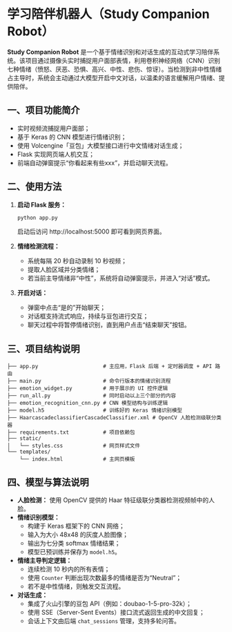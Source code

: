 # 学习陪伴机器人（Study Companion Robot）

**Study Companion Robot** 是一个基于情绪识别和对话生成的互动式学习陪伴系统。该项目通过摄像头实时捕捉用户面部表情，利用卷积神经网络（CNN）识别七种情绪（愤怒、厌恶、恐惧、高兴、中性、悲伤、惊讶）。当检测到非中性情绪占主导时，系统会主动通过大模型开启中文对话，以温柔的语言缓解用户情绪、提供陪伴。

## 一、项目功能简介

- 实时视频流捕捉用户面部；
- 基于 Keras 的 CNN 模型进行情绪识别；
- 使用 Volcengine「豆包」大模型接口进行中文情绪对话生成；
- Flask 实现网页端人机交互；
- 前端自动弹窗提示“你看起来有些xxx”，并启动聊天流程。

## 二、使用方法

1. **启动 Flask 服务：**

   ```bash
   python app.py
   ```

   启动后访问 http://localhost:5000 即可看到网页界面。

2. **情绪检测流程：**

   - 系统每隔 20 秒自动录制 10 秒视频；
   - 提取人脸区域并分类情绪；
   - 若当前主导情绪非“中性”，系统将自动弹窗提示，并进入“对话”模式。

3. **开启对话：**

   - 弹窗中点击“是的”开始聊天；
   - 对话框支持流式响应，持续与豆包进行交互；
   - 聊天过程中将暂停情绪识别，直到用户点击“结束聊天”按钮。

## 三、项目结构说明

```
├── app.py                     # 主应用，Flask 后端 + 定时器调度 + API 路由
├── main.py                    # 命令行版本的情绪识别流程
├── emotion_widget.py          # 用于展示的 UI 控件逻辑
├── run_all.py                 # 同时启动以上三个部分的内容
├── emotion_recognition_cnn.py # CNN 模型结构与训练逻辑
├── model.h5                   # 训练好的 Keras 情绪识别模型
├── HaarcascadeclassifierCascadeClassifier.xml # OpenCV 人脸检测级联分类器
├── requirements.txt           # 项目依赖包
├── static/
│   └── styles.css             # 网页样式文件
└── templates/
    └── index.html             # 主网页模板
```

## 四、模型与算法说明

- **人脸检测：** 使用 OpenCV 提供的 Haar 特征级联分类器检测视频帧中的人脸。
- **情绪识别模型：**
  - 构建于 Keras 框架下的 CNN 网络；
  - 输入为大小 48x48 的灰度人脸图像；
  - 输出为七分类 softmax 情绪结果；
  - 模型已预训练并保存为 `model.h5`。
- **情绪主导判定逻辑：**
  - 连续检测 10 秒内的所有表情；
  - 使用 `Counter` 判断出现次数最多的情绪是否为“Neutral”；
  - 若不是中性情绪，则触发交互流程。
- **对话生成：**
  - 集成了火山引擎的豆包 API（例如：doubao-1-5-pro-32k）；
  - 使用 SSE（Server-Sent Events）接口流式返回生成的中文回复；
  - 会话上下文由后端 `chat_sessions` 管理，支持多轮问答。